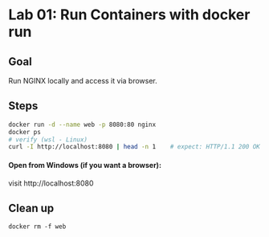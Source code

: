 
# Lab 01: Run Containers with docker run

## Goal
Run NGINX locally and access it via browser.

## Steps
```bash
docker run -d --name web -p 8080:80 nginx
docker ps
# verify (wsl - Linux)
curl -I http://localhost:8080 | head -n 1    # expect: HTTP/1.1 200 OK
```
#### Open from Windows (if you want a browser):
visit http://localhost:8080

## Clean up
```
docker rm -f web
```
